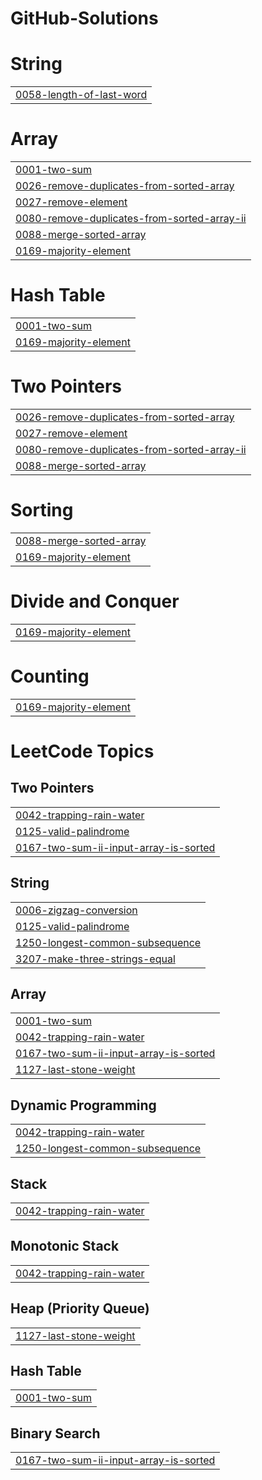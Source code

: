 # GitHub-Solutions


# String
|  |
| ------- |
| [0058-length-of-last-word](https://github.com/elnflores/GitHub-Solutions/tree/master/0058-length-of-last-word) |
# Array
|  |
| ------- |
| [0001-two-sum](https://github.com/elnflores/GitHub-Solutions/tree/master/0001-two-sum) |
| [0026-remove-duplicates-from-sorted-array](https://github.com/elnflores/GitHub-Solutions/tree/master/0026-remove-duplicates-from-sorted-array) |
| [0027-remove-element](https://github.com/elnflores/GitHub-Solutions/tree/master/0027-remove-element) |
| [0080-remove-duplicates-from-sorted-array-ii](https://github.com/elnflores/GitHub-Solutions/tree/master/0080-remove-duplicates-from-sorted-array-ii) |
| [0088-merge-sorted-array](https://github.com/elnflores/GitHub-Solutions/tree/master/0088-merge-sorted-array) |
| [0169-majority-element](https://github.com/elnflores/GitHub-Solutions/tree/master/0169-majority-element) |
# Hash Table
|  |
| ------- |
| [0001-two-sum](https://github.com/elnflores/GitHub-Solutions/tree/master/0001-two-sum) |
| [0169-majority-element](https://github.com/elnflores/GitHub-Solutions/tree/master/0169-majority-element) |
# Two Pointers
|  |
| ------- |
| [0026-remove-duplicates-from-sorted-array](https://github.com/elnflores/GitHub-Solutions/tree/master/0026-remove-duplicates-from-sorted-array) |
| [0027-remove-element](https://github.com/elnflores/GitHub-Solutions/tree/master/0027-remove-element) |
| [0080-remove-duplicates-from-sorted-array-ii](https://github.com/elnflores/GitHub-Solutions/tree/master/0080-remove-duplicates-from-sorted-array-ii) |
| [0088-merge-sorted-array](https://github.com/elnflores/GitHub-Solutions/tree/master/0088-merge-sorted-array) |
# Sorting
|  |
| ------- |
| [0088-merge-sorted-array](https://github.com/elnflores/GitHub-Solutions/tree/master/0088-merge-sorted-array) |
| [0169-majority-element](https://github.com/elnflores/GitHub-Solutions/tree/master/0169-majority-element) |
# Divide and Conquer
|  |
| ------- |
| [0169-majority-element](https://github.com/elnflores/GitHub-Solutions/tree/master/0169-majority-element) |
# Counting
|  |
| ------- |
| [0169-majority-element](https://github.com/elnflores/GitHub-Solutions/tree/master/0169-majority-element) |
<!---LeetCode Topics Start-->
# LeetCode Topics
## Two Pointers
|  |
| ------- |
| [0042-trapping-rain-water](https://github.com/elnflores/GitHub-Solutions/tree/master/0042-trapping-rain-water) |
| [0125-valid-palindrome](https://github.com/elnflores/GitHub-Solutions/tree/master/0125-valid-palindrome) |
| [0167-two-sum-ii-input-array-is-sorted](https://github.com/elnflores/GitHub-Solutions/tree/master/0167-two-sum-ii-input-array-is-sorted) |
## String
|  |
| ------- |
| [0006-zigzag-conversion](https://github.com/elnflores/GitHub-Solutions/tree/master/0006-zigzag-conversion) |
| [0125-valid-palindrome](https://github.com/elnflores/GitHub-Solutions/tree/master/0125-valid-palindrome) |
| [1250-longest-common-subsequence](https://github.com/elnflores/GitHub-Solutions/tree/master/1250-longest-common-subsequence) |
| [3207-make-three-strings-equal](https://github.com/elnflores/GitHub-Solutions/tree/master/3207-make-three-strings-equal) |
## Array
|  |
| ------- |
| [0001-two-sum](https://github.com/elnflores/GitHub-Solutions/tree/master/0001-two-sum) |
| [0042-trapping-rain-water](https://github.com/elnflores/GitHub-Solutions/tree/master/0042-trapping-rain-water) |
| [0167-two-sum-ii-input-array-is-sorted](https://github.com/elnflores/GitHub-Solutions/tree/master/0167-two-sum-ii-input-array-is-sorted) |
| [1127-last-stone-weight](https://github.com/elnflores/GitHub-Solutions/tree/master/1127-last-stone-weight) |
## Dynamic Programming
|  |
| ------- |
| [0042-trapping-rain-water](https://github.com/elnflores/GitHub-Solutions/tree/master/0042-trapping-rain-water) |
| [1250-longest-common-subsequence](https://github.com/elnflores/GitHub-Solutions/tree/master/1250-longest-common-subsequence) |
## Stack
|  |
| ------- |
| [0042-trapping-rain-water](https://github.com/elnflores/GitHub-Solutions/tree/master/0042-trapping-rain-water) |
## Monotonic Stack
|  |
| ------- |
| [0042-trapping-rain-water](https://github.com/elnflores/GitHub-Solutions/tree/master/0042-trapping-rain-water) |
## Heap (Priority Queue)
|  |
| ------- |
| [1127-last-stone-weight](https://github.com/elnflores/GitHub-Solutions/tree/master/1127-last-stone-weight) |
## Hash Table
|  |
| ------- |
| [0001-two-sum](https://github.com/elnflores/GitHub-Solutions/tree/master/0001-two-sum) |
## Binary Search
|  |
| ------- |
| [0167-two-sum-ii-input-array-is-sorted](https://github.com/elnflores/GitHub-Solutions/tree/master/0167-two-sum-ii-input-array-is-sorted) |
<!---LeetCode Topics End-->